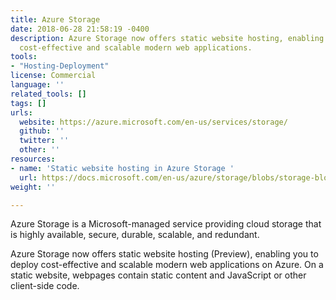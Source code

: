 ```yaml
---
title: Azure Storage
date: 2018-06-28 21:58:19 -0400
description: Azure Storage now offers static website hosting, enabling you to deploy
  cost-effective and scalable modern web applications.
tools:
- "Hosting-Deployment"
license: Commercial
language: ''
related_tools: []
tags: []
urls:
  website: https://azure.microsoft.com/en-us/services/storage/
  github: ''
  twitter: ''
  other: ''
resources:
- name: 'Static website hosting in Azure Storage '
  url: https://docs.microsoft.com/en-us/azure/storage/blobs/storage-blob-static-website
weight: ''

---
```

Azure Storage is a Microsoft-managed service providing cloud storage that is highly available, secure, durable, scalable, and redundant.

Azure Storage now offers static website hosting (Preview), enabling you to deploy cost-effective and scalable modern web applications on Azure. On a static website, webpages contain static content and JavaScript or other client-side code.